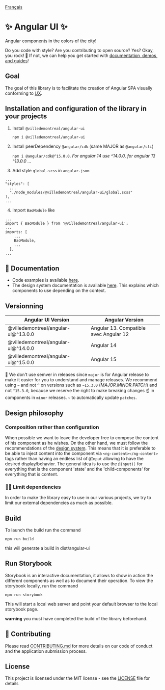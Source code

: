 [Français](README_FR.md)

# ✨ Angular UI ✨

Angular components in the colors of the city!

Do you code with style? Are you contributing to open source? Yes? Okay, you rock! 🎸 If not, we can help you get started with [documentation, demos, and guides](https://zeroheight.com/575tugn0n/p/261b21-avant-utilisation)!

## Goal

The goal of this library is to facilitate the creation of Angular SPA visually conforming to [UX](https://zeroheight.com/575tugn0n/p/139208-ville-de-montral-design-system).

## Installation and configuration of the library in your projects

1. Install `@villedemontreal/angular-ui`

   `npm i @villedemontreal/angular-ui`

2. Install peerDependency `@angular/cdk` (same MAJOR as `@angular/cli`)

   `npm i @angular/cdk@^15.0.0`. _For angular 14 use ^14.0.0, for angular 13 ^13.0.0 ..._

3. Add style `global.scss` in `angular.json`

```
...
"styles": [
  ...
  "./node_modules/@villedemontreal/angular-ui/global.scss"
],
...
```

4. Import `BaoModule` like

```
...
import { BaoModule } from '@villedemontreal/angular-ui';
...
imports: [
    ...
    BaoModule,
    ...
  ],
...
```

## 🍿 Documentation

- Code examples is available [here](https://services.interne.montreal.ca/bao-storybook).
- The design system documentation is available [here](https://zeroheight.com/575tugn0n/p/139208-ville-de-montral-design-system). This explains which components to use depending on the context.

## Versionning

| Angular UI Version                  | Angular Version                        |
| ----------------------------------- | -------------------------------------- |
| @villedemontreal/angular-ui@^13.0.0 | Angular 13. Compatible avec Angular 12 |
| @villedemontreal/angular-ui@^14.0.0 | Angular 14                             |
| @villedemontreal/angular-ui@^15.0.0 | Angular 15                             |

📢 We don't use semver in releases since `major` is for Angular release to make it easier for you to understand and manage releases. We recommend using `~` and not `^` on versions such as `~15.3.0` (_MAJOR.MINOR.PATCH_) and not `^15.3.0`, because we reserve the right to make breaking changes ☝️ in components in `minor` releases. `~` to automatically update `patches`.

## Design philosophy

### Composition rather than configuration

When possible we want to leave the developer free to compose the content of his component as he wishes.
On the other hand, we must follow the recommendations of the [design system](https://zeroheight.com/575tugn0n/p/139208-ville-de-montral-design-system). This means that it is preferable to be able to inject content into the component via `<ng-content></ng-content>` tags rather than having an endless list of `@Input` allowing to have the desired display/behavior.
The general idea is to use the `@Input()` for everything that is the component 'state' and the 'child-components' for everything that is content.

### 🧙‍♂️ Limit dependencies

In order to make the library easy to use in our various projects, we try to limit our external dependencies as much as possible.

## Build

To launch the build run the command

`npm run build`

this will generate a build in dist/angular-ui

## Run Storybook

Storybook is an interactive documentation, it allows to show in action the different components as well as to document their operation. To view the storybook locally, run the command

`npm run storybook`

This will start a local web server and point your default browser to the local storybook page.

**warning** you must have completed the build of the library beforehand.

## 🦦 Contributing

Please read [CONTRIBUTING.md](CONTRIBUTING.md) for more details on our code of conduct and the application submission process.

## License

This project is licensed under the MIT license - see the [LICENSE](LICENSE) file for details
